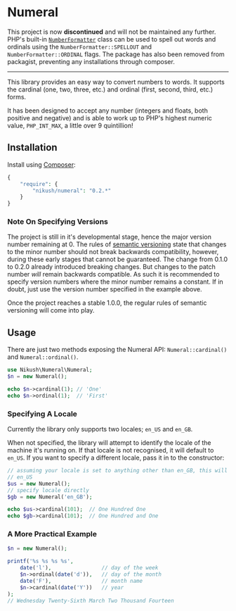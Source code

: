 Numeral
=======
This project is now **discontinued** and will not be maintained any further.
PHP's built-in
[`NumberFormatter`](http://uk3.php.net/manual/en/class.numberformatter.php)
class can be used to spell out words and ordinals using the
`NumberFormatter::SPELLOUT` and `NumberFormatter::ORDINAL` flags.  The package
has also been removed from packagist, preventing any installations through
composer.

---

This library provides an easy way to convert numbers to words.  It supports
the cardinal (one, two, three, etc.) and ordinal (first, second, third, etc.)
forms.

It has been designed to accept any number (integers and floats, both positive
and negative) and is able to work up to PHP's highest numeric value,
`PHP_INT_MAX`, a little over 9 quintillion!

Installation
------------
Install using [Composer](https://getcomposer.org):

```php
{
    "require": {
        "nikush/numeral": "0.2.*"
    }
}
```

### Note On Specifying Versions
The project is still in it's developmental stage, hence the major version
number remaining at 0.  The rules of [semantic versioning](http://semver.org/)
state that changes to the minor number should not break backwards
compatibility, however, during these early stages that cannot be guaranteed.
The change from 0.1.0 to 0.2.0 already introduced breaking changes.  But
changes to the patch number _will_ remain backwards compatible.  As such it is
recommended to specify version numbers where the minor number remains a
constant.  If in doubt, just use the version number specified in the example
above.

Once the project reaches a stable 1.0.0, the regular rules of semantic
versioning will come into play.

Usage
-----
There are just two methods exposing the Numeral API: `Numeral::cardinal()` and
`Numeral::ordinal()`.

```php
use Nikush\Numeral\Numeral;
$n = new Numeral();

echo $n->cardinal(1); // 'One'
echo $n->ordinal(1);  // 'First'
```

### Specifying A Locale
Currently the library only supports two locales; `en_US` and `en_GB`.

When not specified, the library will attempt to identify the locale of the
machine it's running on.  If that locale is not recognised, it will default to
`en_US`. If you want to specify a different locale, pass it in to the
constructor:

```php
// assuming your locale is set to anything other than en_GB, this will choose
// en_US
$us = new Numeral();
// specify locale directly
$gb = new Numeral('en_GB');

echo $us->cardinal(101);  // One Hundred One
echo $gb->cardinal(101);  // One Hundred and One
```

### A More Practical Example
```php
$n = new Numeral();

printf('%s %s %s %s',
    date('l'),                // day of the week
    $n->ordinal(date('d')),   // day of the month
    date('F'),                // month name
    $n->cardinal(date('Y'))   // year
);
// Wednesday Twenty-Sixth March Two Thousand Fourteen
```
